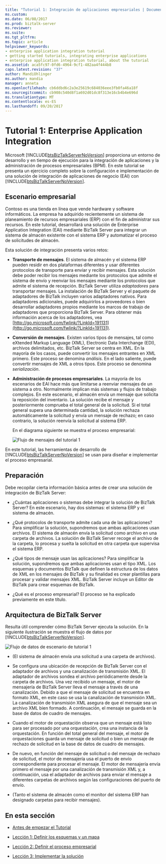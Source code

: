 ```yaml
---
title: "Tutorial 1: Integración de aplicaciones empresariales | Documentos de Microsoft"
ms.custom: 
ms.date: 06/08/2017
ms.prod: biztalk-server
ms.reviewer: 
ms.suite: 
ms.tgt_pltfrm: 
ms.topic: article
helpviewer_keywords:
- enterprise application integration tutorial
- getting started tutorials, integrating enterprise applications
- enterprise application integration tutorial, about the tutorial
ms.assetid: aca5fc97-0fd6-4964-9cf1-482aa4f444b8
caps.latest.revision: "37"
author: MandiOhlinger
ms.author: mandia
manager: anneta
ms.openlocfilehash: cb6ddbd6c2a3e25619c684036eee3fb0fa46a18f
ms.sourcegitcommit: cb908c540d8f1a692d01dc8f313e16cb4b4e696d
ms.translationtype: MT
ms.contentlocale: es-ES
ms.lasthandoff: 09/20/2017
---
```

# <a name="tutorial-1-enterprise-application-integration"></a>Tutorial 1: Enterprise Application Integration
Microsoft [!INCLUDE[btsBizTalkServerNoVersion](../includes/btsbiztalkservernoversion-md.md)] proporciona un entorno de desarrollo y en tiempo de ejecución para la integración de aplicaciones y la administración de procesos empresariales (BPM). En este tutorial se presenta un ejercicio completo sobre la configuración e implementación de una solución de integración de aplicaciones de negocio (EAI) con [!INCLUDE[btsBizTalkServerNoVersion](../includes/btsbiztalkservernoversion-md.md)].  
  
##  <a name="BKMK_Tut1_scenario"></a>Escenario empresarial  
 Contoso es una tienda en línea que vende hardware y software informáticos.  La empresa ha adquirido recientemente un sistema de planeamiento de recursos empresariales (ERP) con el fin de administrar sus recursos.  En este tutorial, desarrollará una solución de Enterprise Application Integration (EAI) mediante BizTalk Server para integrar un sistema de almacén existente con el sistema ERP y automatizar el proceso de solicitudes de almacén.  
  
 Esta solución de integración presenta varios retos:  
  
-   **Transporte de mensajes**.  El sistema de almacén y el sistema ERP pueden residir en dos plataformas diferentes y usar diferentes protocolos de transporte para enviar y recibir mensajes. Esta solución debe poder recibir los mensajes mediante los protocolos que admite el sistema de envío y reenviar los mensajes mediante los protocolos que admite el sistema de recepción.  BizTalk Server utiliza *adaptadores* para transportar mensajes.  La instalación de BizTalk Server y el paquete de adaptadores de BizTalk incluyen varios adaptadores nativos.  Para adaptadores adicionales, puede adquirirlos a proveedores o bien desarrollar adaptadores propios mediante los marcos de trabajo de adaptadores que proporciona BizTalk Server. Para obtener más información acerca de los adaptadores, vea [http://go.microsoft.com/fwlink/?LinkId=191131](http://go.microsoft.com/fwlink/?LinkId=191131).  
  
-   **Conversión de mensajes**. Existen varios tipos de mensajes, tal como eXtended Markup Language (XML), Electronic Data Interchange (EDI), archivos delimitados, etc. BizTalk Server se centra en XML. En la mayoría de los casos, puede convertir los mensajes entrantes en XML primero.  Este proceso se denomina *análisis*.  En el lado saliente, puede convertir mensajes de XML a otros tipos.  Este proceso se denomina *serialización*.  
  
-   **Administración de procesos empresariales**. La mayoría de los escenarios de EAI hace más que limitarse a reenviar mensajes de un sistema a otro.  Normalmente implican más sistemas y flujos de trabajo complejos.  En este escenario, el almacén envía un mensaje que solicita la reposición del inventario. La solución recibe el mensaje y posteriormente comprueba el total general de la solicitud.  Si el total general supera una determinada cantidad, la solución rechaza automáticamente la solicitud y envía un mensaje de rechazo; en caso contrario, la solución reenvía la solicitud al sistema ERP.  
  
     En el diagrama siguiente se muestra el proceso empresarial:  
  
     ![Flujo de mensajes del tutorial 1](../core/media/tut1-msg-flow.gif "tut1_msg_flow")  
  
 En este tutorial, las herramientas de desarrollo de [!INCLUDE[btsBizTalkServerNoVersion](../includes/btsbiztalkservernoversion-md.md)] se usan para diseñar e implementar el proceso empresarial.  
  
## <a name="preparation"></a>Preparación  
 Debe recopilar cierta información básica antes de crear una solución de integración de BizTalk Server:  
  
-   ¿Cuántas aplicaciones o sistemas debe integrar la solución de BizTalk Server?  En este escenario, hay dos sistemas: el sistema ERP y el sistema de almacén.  
  
-   ¿Qué protocolos de transporte admite cada una de las aplicaciones?  Para simplificar la solución, supondremos que ambas aplicaciones usan archivos.  El sistema de almacén envía la solicitud como archivo en una carpeta de archivos. La solución de BizTalk Server recoge el archivo de la carpeta, lo procesa y suelta la solicitud en otra carpeta que supervisa el sistema ERP.  
  
-   ¿Qué tipos de mensaje usan las aplicaciones?  Para simplificar la solución, supondremos que ambas aplicaciones usan el tipo XML. Los esquemas y documentos BizTalk que definen la estructura de los datos de XML en los mensajes de BizTalk y su finalidad es crear plantillas para procesar y validar mensajes XML. BizTalk Server incluye un Editor de BizTalk para crear esquemas de BizTalk.  
  
-   ¿Qué es el proceso empresarial?  El proceso se ha explicado previamente en este título.  
  
## <a name="biztalk-server-architecture"></a>Arquitectura de BizTalk Server  
 Resulta útil comprender cómo BizTalk Server ejecuta la solución.  En la siguiente ilustración se muestra el flujo de datos por [!INCLUDE[btsBizTalkServerNoVersion](../includes/btsbiztalkservernoversion-md.md)].  
  
 ![Flujo de datos de escenario de tutorial 1](../core/media/tut1-dataflow.gif "Tut1_Dataflow")  
  
-   (El sistema de almacén envía una solicitud a una carpeta de archivos).  
  
-   Se configura una ubicación de recepción de BizTalk Server con el adaptador de archivos y una canalización de transmisión XML.  El adaptador de archivos sondea el archivo periódicamente desde la carpeta de archivos. Una vez recibido un mensaje, el motor de mensajería de BizTalk Server lleva el mensaje a través de una canalización.  Debido a que el mensaje de solicitud se encuentra en formato XML, en este caso se usa la canalización de transmisión XML.  La canalización de transmisión XML asegura de que el mensaje sea un archivo XML bien formado.  A continuación, el mensaje se guarda en la base de datos de cuadro de mensajes.  
  
-   Cuando el motor de orquestación observa que un mensaje está listo para ser procesado por una orquestación, crea una instancia de la orquestación.  En función del total general del mensaje, el motor de orquestaciones guarda un mensaje de solicitud o bien un mensaje de rechazo de solicitud en la base de datos de cuadro de mensajes.  
  
-   De nuevo, en función del mensaje de solicitud o del mensaje de rechazo de solicitud, el motor de mensajería usa el puerto de envío correspondiente para procesar el mensaje.  El motor de mensajería envía primero el mensaje por una canalización de transmisión XML y, a continuación, usa el adaptador de archivos para enviar el mensaje a diferentes carpetas de archivos según las configuraciones del puerto de envío.  
  
-   (Tanto el sistema de almacén como el monitor del sistema ERP han designado carpetas para recibir mensajes).  
  
## <a name="in-this-section"></a>En esta sección  
  
-   [Antes de empezar el Tutorial](../core/before-you-begin-the-tutorial.md) 
  
-   [Lección 1: Definir los esquemas y un mapa](../core/lesson-1-define-schemas-and-a-map.md) 
  
-   [Lección 2: Definir el proceso empresarial](../core/lesson-2-define-the-business-process.md)  
  
-   [Lección 3: Implementar la solución](../core/lesson-3-deploy-the-solution.md)